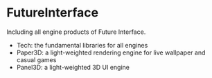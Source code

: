 FutureInterface
===============

Including all engine products of Future Interface.
- Tech: the fundamental libraries for all engines
- Paper3D: a light-weighted rendering engine for live wallpaper and casual games
- Panel3D: a light-weighted 3D UI engine
